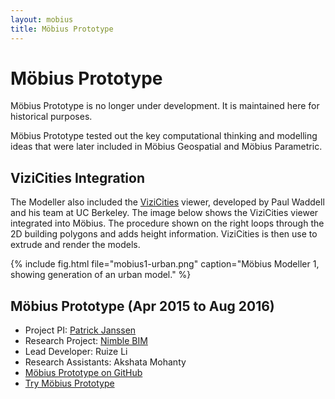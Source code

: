 ```yaml
---
layout: mobius
title: Möbius Prototype
---
```


# Möbius Prototype

Möbius Prototype is no longer under development. It is maintained here for historical purposes. 

Möbius Prototype tested out the key computational thinking and modelling ideas that were later included in Möbius Geospatial and Möbius Parametric.

## ViziCities Integration

The Modeller also included the [ViziCities](http://ww.vizicities.com/) viewer, developed by Paul Waddell and his team at UC Berkeley. The image below shows the ViziCities viewer integrated into Möbius. The procedure shown on the right loops through the 2D building polygons and adds height information. ViziCities is then use to extrude and render the models. 

{% include fig.html file="mobius1-urban.png" caption="Möbius Modeller 1, showing generation of an urban model."  %}

## Möbius Prototype (Apr 2015 to Aug 2016)
- Project PI: [Patrick Janssen](http://patrick.janssen.name/)
- Research Project: [Nimble BIM](/projects/nimble_bim.html)
- Lead Developer: Ruize Li
- Research Assistants: Akshata Mohanty
- [Möbius Prototype on GitHub](https://github.com/design-automation/mobius)
- [Try Möbius Prototype](https://design-automation.github.io/mobius/)
